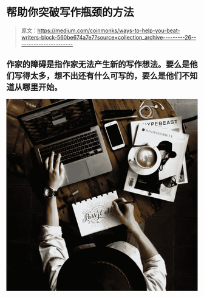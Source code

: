 # 帮助你突破写作瓶颈的方法

> 原文：<https://medium.com/coinmonks/ways-to-help-you-beat-writers-block-560be674a7e7?source=collection_archive---------26----------------------->

## 作家的障碍是指作家无法产生新的写作想法。要么是他们写得太多，想不出还有什么可写的，要么是他们不知道从哪里开始。

![](img/8fa6eccc0537400f571a03d439e4e509.png)